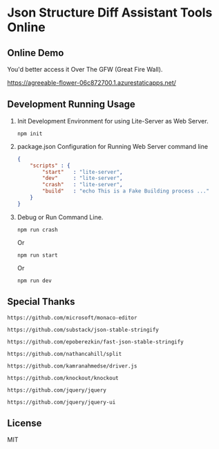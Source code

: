 # Json Structure Diff Assistant Tools Online

## Online Demo

You'd better access it Over The GFW (Great Fire Wall).

https://agreeable-flower-06c872700.1.azurestaticapps.net/

## Development Running Usage

1. Init Development Environment for using Lite-Server as Web Server.
    ```
    npm init
    ```

2. package.json Configuration for Running Web Server command line
    ```json
    {
        "scripts" : {
            "start"   : "lite-server",
            "dev"     : "lite-server",
            "crash"   : "lite-server",
            "build"   : "echo This is a Fake Building process ..."
        }
    }
    ```

3. Debug or Run Command Line.

    ```
    npm run crash
    ```
    Or
    ```
    npm run start
    ```
    Or
    ```
    npm run dev
    ```

## Special Thanks

    https://github.com/microsoft/monaco-editor
    
    https://github.com/substack/json-stable-stringify

    https://github.com/epoberezkin/fast-json-stable-stringify

    https://github.com/nathancahill/split

    https://github.com/kamranahmedse/driver.js

    https://github.com/knockout/knockout

    https://github.com/jquery/jquery

    https://github.com/jquery/jquery-ui

## License

MIT
